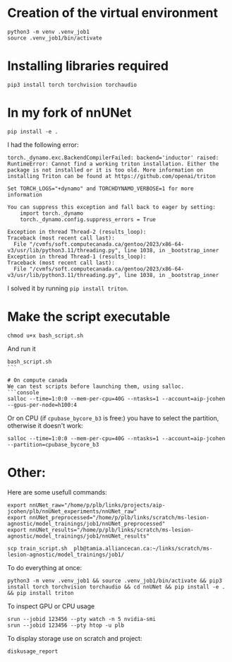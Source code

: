 # Creation of the virtual environment

```console
python3 -m venv .venv_job1
source .venv_job1/bin/activate
```

# Installing libraries required

```console
pip3 install torch torchvision torchaudio
```

# In my fork of nnUNet
```console
pip install -e .
```

I had the following error: 
```console
torch._dynamo.exc.BackendCompilerFailed: backend='inductor' raised:
RuntimeError: Cannot find a working triton installation. Either the package is not installed or it is too old. More information on installing Triton can be found at https://github.com/openai/triton

Set TORCH_LOGS="+dynamo" and TORCHDYNAMO_VERBOSE=1 for more information

You can suppress this exception and fall back to eager by setting:
    import torch._dynamo
    torch._dynamo.config.suppress_errors = True

Exception in thread Thread-2 (results_loop):
Traceback (most recent call last):
  File "/cvmfs/soft.computecanada.ca/gentoo/2023/x86-64-v3/usr/lib/python3.11/threading.py", line 1038, in _bootstrap_inner
Exception in thread Thread-1 (results_loop):
Traceback (most recent call last):
  File "/cvmfs/soft.computecanada.ca/gentoo/2023/x86-64-v3/usr/lib/python3.11/threading.py", line 1038, in _bootstrap_inner
``` 
I solved it by running `pip install triton`.

# Make the script executable
```console
chmod u+x bash_script.sh
```
And run it
```console
bash_script.sh
``` 

# On compute canada
We can test scripts before launching them, using salloc.
```console
salloc --time=1:0:0 --mem-per-cpu=40G --ntasks=1 --account=aip-jcohen  --gpus-per-node=h100:4
```

Or on CPU (if `cpubase_bycore_b3` is free:) you have to select the partition, otherwise it doesn't work:

```console
salloc --time=1:0:0 --mem-per-cpu=40G --ntasks=1 --account=aip-jcohen --partition=cpubase_bycore_b3
```

# Other:
Here are some usefull commands:
```console
export nnUNet_raw="/home/p/plb/links/projects/aip-jcohen/plb/nnUNet_experiments/nnUNet_raw"
export nnUNet_preprocessed="/home/p/plb/links/scratch/ms-lesion-agnostic/model_trainings/job1/nnUNet_preprocessed"
export nnUNet_results="/home/p/plb/links/scratch/ms-lesion-agnostic/model_trainings/job1/nnUNet_results"
```
```console
scp train_script.sh  plb@tamia.alliancecan.ca:~/links/scratch/ms-lesion-agnostic/model_trainings/job1/
```
To do everything at once: 
```console
python3 -m venv .venv_job1 && source .venv_job1/bin/activate && pip3 install torch torchvision torchaudio && cd nnUNet && pip install -e . && pip install triton
```
To inspect GPU or CPU usage
```console
srun --jobid 123456 --pty watch -n 5 nvidia-smi
srun --jobid 123456 --pty htop -u plb
```
To display storage use on scratch and project:
```console
diskusage_report
```
